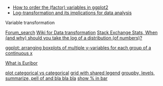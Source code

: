 - [How to order the (factor) variables in ggplot2](https://kohske.wordpress.com/2010/12/29/faq-how-to-order-the-factor-variables-in-ggplot2/)
- [Log-transformation and its implications for data analysis](https://www.ncbi.nlm.nih.gov/pmc/articles/PMC4120293/)

Variable transformation 

[Forum_search](https://discussions.udacity.com/search?q=log%20transformation&expanded=true)
[Wiki for Data transformation](https://en.wikipedia.org/wiki/Data_transformation_(statistics)#Reasons_for_transforming_data)
[Stack Exchange Stats, When (and why) should you take the log of a distribution (of numbers)?](http://stats.stackexchange.com/questions/18844/when-and-why-should-you-take-the-log-of-a-distribution-of-numbers)

[ggplot: arranging boxplots of multiple y-variables for each group of a continuous x](http://stackoverflow.com/questions/21388845/ggplot-arranging-boxplots-of-multiple-y-variables-for-each-group-of-a-continuou)

[What is Euribor](http://www.euribor-rates.eu/what-is-euribor.asp)

[plot categorical vs categorical](https://www.linkedin.com/pulse/exploratory-plots-categorical-vs-variables-r-yogesh-kauntia)
[grid with shared legend](https://rpubs.com/sjackman/grid_arrange_shared_legend)
[groupby, levels, summarize, pell of and bla bla bla](http://stackoverflow.com/questions/24576515/relative-frequencies-proportions-with-dplyr)
[show % in bar](http://stackoverflow.com/questions/37817809/r-ggplot-stacked-bar-chart-with-counts-on-y-axis-but-percentage-as-label?rq=1)